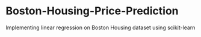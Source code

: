 # Boston-Housing-Price-Prediction
Implementing linear regression on Boston Housing dataset using scikit-learn
